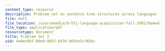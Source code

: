```yaml
---
content_type: resource
description: Problem set on sentence tree structures across languages
file: null
file_location: /coursemedia/9-57j-language-acquisition-fall-2001/9a4ee9bf09e998559470b693e1cf656c_problemset2.pdf
file_type: application/pdf
resourcetype: Document
title: Problem Set 2
uid: 9a4ee9bf-09e9-9855-9470-b693e1cf656c
---
```

